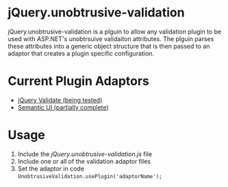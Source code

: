# jQuery.unobtrusive-validation
jQuery.unobtrusive-validation is a plguin to allow any validation plugin to be used with ASP.NET's unobtrsuive validaiton attributes. The plguin parses these attributes into a generic object structure that is then passed to an adaptor that creates a plugin specific configuration.

# Current Plugin Adaptors
* [jQuery Validate (being tested)](http://jqueryvalidation.org/)
* [Semantic UI (partially complete)](semantic-ui.com/behaviors/form.html)

# Usage
1. Include the *jQuery.unobtrusive-validation.js* file
2. Include one or all of the validation adaptor files
3. Set the adaptor in code `UnobtrusiveValidation.usePlugin('adaptorName');`
